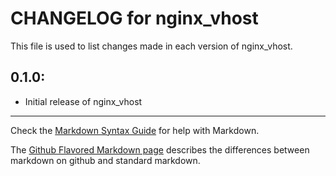 # CHANGELOG for nginx_vhost

This file is used to list changes made in each version of nginx_vhost.

## 0.1.0:

* Initial release of nginx_vhost

- - - 
Check the [Markdown Syntax Guide](http://daringfireball.net/projects/markdown/syntax) for help with Markdown.

The [Github Flavored Markdown page](http://github.github.com/github-flavored-markdown/) describes the differences between markdown on github and standard markdown.
